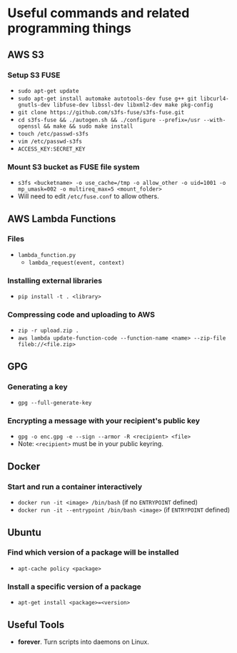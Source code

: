 # Useful commands and related programming things

## AWS S3

### Setup S3 FUSE
* `sudo apt-get update`
* `sudo apt-get install automake autotools-dev fuse g++ git libcurl4-gnutls-dev libfuse-dev libssl-dev libxml2-dev make pkg-config`
* `git clone https://github.com/s3fs-fuse/s3fs-fuse.git`
* `cd s3fs-fuse && ./autogen.sh && ./configure --prefix=/usr --with-openssl && make && sudo make install`
* `touch /etc/passwd-s3fs`
* `vim /etc/passwd-s3fs`
* `ACCESS_KEY:SECRET_KEY`

### Mount S3 bucket as FUSE file system
* `s3fs <bucketname> -o use_cache=/tmp -o allow_other -o uid=1001 -o mp_umask=002 -o multireq_max=5 <mount_folder>`
* Will need to edit `/etc/fuse.conf` to allow others.

## AWS Lambda Functions

### Files
* `lambda_function.py`
  * `lambda_request(event, context)`

### Installing external libraries
* `pip install -t . <library>`

### Compressing code and uploading to AWS
* `zip -r upload.zip .`
* `aws lambda update-function-code --function-name <name> --zip-file fileb://<file.zip>`


## GPG

### Generating a key
* `gpg --full-generate-key`

### Encrypting a message with your recipient's public key
* `gpg -o enc.gpg -e --sign --armor -R <recipient> <file>`
* Note: `<recipient>` must be in your public keyring.


## Docker

### Start and run a container interactively
* `docker run -it <image> /bin/bash` (if no `ENTRYPOINT` defined)
* `docker run -it --entrypoint /bin/bash <image>` (if `ENTRYPOINT` defined)


## Ubuntu

### Find which version of a package will be installed
* `apt-cache policy <package>`

### Install a specific version of a package
* `apt-get install <package>=<version>`

## Useful Tools
* **forever**. Turn scripts into daemons on Linux.
